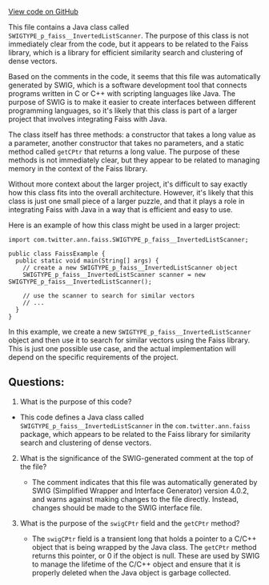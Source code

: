 [View code on GitHub](https://github.com/misbahsy/the-algorithm/ann/src/main/java/com/twitter/ann/faiss/swig/SWIGTYPE_p_faiss__InvertedListScanner.java)

This file contains a Java class called `SWIGTYPE_p_faiss__InvertedListScanner`. The purpose of this class is not immediately clear from the code, but it appears to be related to the Faiss library, which is a library for efficient similarity search and clustering of dense vectors. 

Based on the comments in the code, it seems that this file was automatically generated by SWIG, which is a software development tool that connects programs written in C or C++ with scripting languages like Java. The purpose of SWIG is to make it easier to create interfaces between different programming languages, so it's likely that this class is part of a larger project that involves integrating Faiss with Java.

The class itself has three methods: a constructor that takes a long value as a parameter, another constructor that takes no parameters, and a static method called `getCPtr` that returns a long value. The purpose of these methods is not immediately clear, but they appear to be related to managing memory in the context of the Faiss library.

Without more context about the larger project, it's difficult to say exactly how this class fits into the overall architecture. However, it's likely that this class is just one small piece of a larger puzzle, and that it plays a role in integrating Faiss with Java in a way that is efficient and easy to use. 

Here is an example of how this class might be used in a larger project:

```
import com.twitter.ann.faiss.SWIGTYPE_p_faiss__InvertedListScanner;

public class FaissExample {
  public static void main(String[] args) {
    // create a new SWIGTYPE_p_faiss__InvertedListScanner object
    SWIGTYPE_p_faiss__InvertedListScanner scanner = new SWIGTYPE_p_faiss__InvertedListScanner();

    // use the scanner to search for similar vectors
    // ...
  }
}
```

In this example, we create a new `SWIGTYPE_p_faiss__InvertedListScanner` object and then use it to search for similar vectors using the Faiss library. This is just one possible use case, and the actual implementation will depend on the specific requirements of the project.
## Questions: 
 1. What is the purpose of this code?
   - This code defines a Java class called `SWIGTYPE_p_faiss__InvertedListScanner` in the `com.twitter.ann.faiss` package, which appears to be related to the Faiss library for similarity search and clustering of dense vectors.

2. What is the significance of the SWIG-generated comment at the top of the file?
   - The comment indicates that this file was automatically generated by SWIG (Simplified Wrapper and Interface Generator) version 4.0.2, and warns against making changes to the file directly. Instead, changes should be made to the SWIG interface file.

3. What is the purpose of the `swigCPtr` field and the `getCPtr` method?
   - The `swigCPtr` field is a transient long that holds a pointer to a C/C++ object that is being wrapped by the Java class. The `getCPtr` method returns this pointer, or 0 if the object is null. These are used by SWIG to manage the lifetime of the C/C++ object and ensure that it is properly deleted when the Java object is garbage collected.